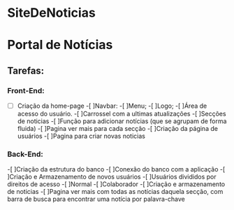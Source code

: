 # SiteDeNoticias

# Portal de Notícias
## Tarefas:
### Front-End:
   -[ ] Criação da home-page
	 -[ ]Navbar:
	 -[ ]Menu;
      -[ ]Logo; 
      -[ ]Área de acesso do usuário.
	    -[ ]Carrossel com a ultimas atualizações
	-[ ]Secções de noticias 
	-[ ]Função para adicionar notícias (que se agrupam de forma fluida)
 	-[ ]Pagina ver mais para cada secção
  -[ ]Criação da página de usuários
  -[ ]Pagina para criar novas noticias

### Back-End:
  -[ ]Criação da estrutura do banco
  -[ ]Conexão do banco com a aplicação 
  -[ ]Criação e Armazenamento de novos usuários
  -[ ]Usuários divididos por direitos de acesso
	   -[ ]Normal
	   -[ ]Colaborador
  -[ ]Criação e armazenamento de noticias
  -[ ]Pagina ver mais com todas as notícias daquela secção, com barra de busca para encontrar uma notícia por palavra-chave



